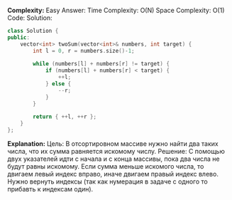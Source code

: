 **Complexity:** Easy
Answer:
	Time Complexity: O(N)
	Space Complexity: O(1)
Code:
Solution:
```cpp
class Solution {
public:
	vector<int> twoSum(vector<int>& numbers, int target) {  
	    int l = 0, r = numbers.size()-1;  
	  
	    while (numbers[l] + numbers[r] != target) {  
	        if (numbers[l] + numbers[r] < target) {  
	            ++l;  
	        } else {  
	            --r;  
	        }  
	    }  
	  
	    return { ++l, ++r };  
	}
};
```
**Explanation:**
	Цель: В отсортировном массиве нужно найти два таких числа, что их сумма равняется искомому числу.
	Решение: С помощью двух указателей идти с начала и с конца массивы, пока два числа не будут равны искомому. Если сумма меньше искомого числа, то двигаем левый индекс вправо, иначе двигаем правый индекс влево. Нужно вернуть индексы (так как нумерация в задаче с одного то прибавть к индексам один).